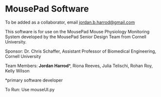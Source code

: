 # MousePad Software 

To be added as a collaborator, email jordan.b.harrod@gmail.com 

This software is for use on the MousePad Mouse Physiology Monitoring System developed by the MousePad Senior Design Team from Cornell University. 

Sponsor: Dr. Chris Schaffer, Assistant Professor of Biomedical Engineering, Cornell University

Team Members: **Jordan Harrod***, Riona Reeves, Julia Telischi, Rohan Roy, Kelly Wilson 

\*primary software developer 

To Run: Use mouseUI.py
